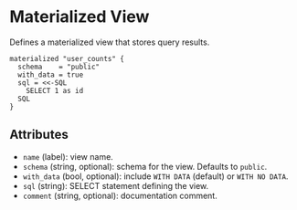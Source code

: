 # Materialized View

Defines a materialized view that stores query results.

```hcl
materialized "user_counts" {
  schema    = "public"
  with_data = true
  sql = <<-SQL
    SELECT 1 as id
  SQL
}
```

## Attributes
- `name` (label): view name.
- `schema` (string, optional): schema for the view. Defaults to `public`.
- `with_data` (bool, optional): include `WITH DATA` (default) or `WITH NO DATA`.
- `sql` (string): SELECT statement defining the view.
- `comment` (string, optional): documentation comment.
